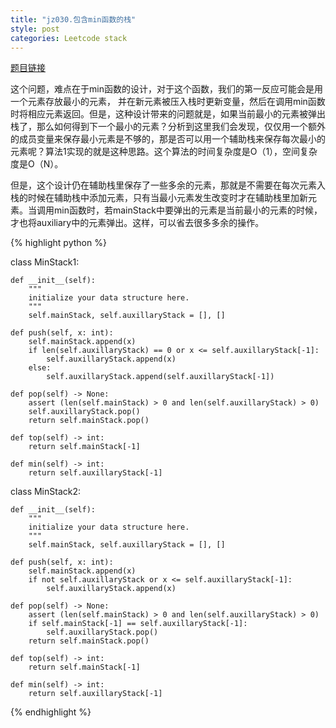 ```yaml
---
title: "jz030.包含min函数的栈"
style: post
categories: Leetcode stack
---
```


[题目链接](https://leetcode-cn.com/problems/bao-han-minhan-shu-de-zhan-lcof/)

这个问题，难点在于min函数的设计，对于这个函数，我们的第一反应可能会是用一个元素存放最小的元素， 并在新元素被压入栈时更新变量，然后在调用min函数时将相应元素返回。但是，这种设计带来的问题就是，如果当前最小的元素被弹出栈了，那么如何得到下一个最小的元素？分析到这里我们会发现，仅仅用一个额外的成员变量来保存最小元素是不够的，那是否可以用一个辅助栈来保存每次最小的元素呢？算法1实现的就是这种思路。这个算法的时间复杂度是O（1），空间复杂度是O（N）。

但是，这个设计仍在辅助栈里保存了一些多余的元素，那就是不需要在每次元素入栈的时候在辅助栈中添加元素，只有当最小元素发生改变时才在辅助栈里加新元素。当调用min函数时，若mainStack中要弹出的元素是当前最小的元素的时候，才也将auxiliary中的元素弹出。这样，可以省去很多多余的操作。

{% highlight python %}

class MinStack1:

    def __init__(self):
        """
        initialize your data structure here.
        """
        self.mainStack, self.auxillaryStack = [], []

    def push(self, x: int):
        self.mainStack.append(x)
        if len(self.auxillaryStack) == 0 or x <= self.auxillaryStack[-1]:
            self.auxillaryStack.append(x)
        else:
            self.auxillaryStack.append(self.auxillaryStack[-1])

    def pop(self) -> None:
        assert (len(self.mainStack) > 0 and len(self.auxillaryStack) > 0)
        self.auxillaryStack.pop()
        return self.mainStack.pop()

    def top(self) -> int:
        return self.mainStack[-1]

    def min(self) -> int:
        return self.auxillaryStack[-1]


class MinStack2:

    def __init__(self):
        """
        initialize your data structure here.
        """
        self.mainStack, self.auxillaryStack = [], []

    def push(self, x: int):
        self.mainStack.append(x)
        if not self.auxillaryStack or x <= self.auxillaryStack[-1]:
            self.auxillaryStack.append(x)

    def pop(self) -> None:
        assert (len(self.mainStack) > 0 and len(self.auxillaryStack) > 0)
        if self.mainStack[-1] == self.auxillaryStack[-1]:
            self.auxillaryStack.pop()
        return self.mainStack.pop()

    def top(self) -> int:
        return self.mainStack[-1]

    def min(self) -> int:
        return self.auxillaryStack[-1]

{% endhighlight %}

